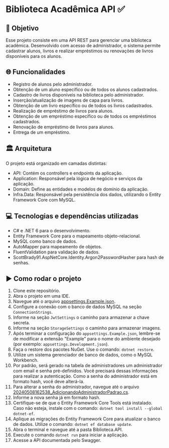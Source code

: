 # Biblioteca Acadêmica API ✅

## 🎯 Objetivo
Esse projeto consiste em uma API REST para gerenciar uma biblioteca acadêmica. Desenvolvido com acesso de administrador, o sistema permite cadastrar alunos, livros e realizar empréstimos ou renovações de livros disponíveis para os alunos.

## 🌐 Funcionalidades
- Registro de alunos pelo administrador.
- Obtenção de um aluno específico ou de todos os alunos cadastrados.
- Cadastro de livros disponíveis na biblioteca pelo administrador.
- Inserção/atualização de imagens de capa para livros.
- Obtenção de um livro específico ou de todos os livros cadastrados.
- Realização de empréstimo de livros para alunos.
- Obtenção de um empréstimo específico ou de todos os empréstimos cadastrados.
- Renovação de empréstimo de livros para alunos.
- Entrega de um empréstimo.

## 🏛️ Arquitetura
O projeto está organizado em camadas distintas:

- API: Contém os controllers e endpoints da aplicação.
- Application: Responsável pela lógica de negócio e serviços da aplicação.
- Domain: Define as entidades e modelos de domínio da aplicação.
- Infra.Data: Responsável pela persistência dos dados, utilizando o Entity Framework Core com MySQL.

## 💻 Tecnologias e dependências utilizadas
- C# e .NET 6 para o desenvolvimento.
- Entity Framework Core para o mapeamento objeto-relacional.
- MySQL como banco de dados.
- AutoMapper para mapeamento de objetos.
- FluentValidation para validação de dados.
- ScottBrady91.AspNetCore.Identity.Argon2PasswordHasher para hash de senhas.

## ▶️ Como rodar o projeto
1. Clone este repositório.
2. Abra o projeto em uma IDE.
3. Navegue até o arquivo [appsettings.Example.json](src/Biblioteca.API/appsettings.Example.json).
4. Configure a conexão com o banco de dados MySQL na seção ``ConnectionStrings``.
5. Informe na seção ``JwtSettings`` o caminho para armazenar a chave secreta.
6. Informe na seção ``StorageSettings`` o caminho para armazenar imagens.
7. Após terminar a configuração do ``appsettings.Example.json``, lembre-se de modificar a extensão "Example" para o nome do ambiente desejado (por exemplo: ``appsettings.Development.json``).
8. Faça o restore dos pacotes NuGet. Use o comando: ``dotnet restore``.
9. Utilize um sistema gerenciador de banco de dados, como o MySQL Workbench.
10. Por padrão, será gerado na tabela de administradores um administrador com email e senha pré-definidos. Você precisará dessas informações para realizar a autenticação. Como a senha do administrador está em formato hash, você deve alterá-la.
11. Para alterar a senha do administrador, navegue até o arquivo [20240508162538_AdicionandoAdministradorPadrao.cs](src/Biblioteca.Infra.Data/Migrations/20240508162538_AdicionandoAdministradorPadrao.cs).
12. Informe a nova senha já em formato hash.
13. Certifique-se de que o Entity Framework Core Tools está instalado. Caso não esteja, instale com o comando: ``dotnet tool install --global dotnet-ef``.
14. Aplique as migrações do Entity Framework Core para atualizar o banco de dados. Utilize o comando: ``dotnet ef database update``.
15. Abra o terminal e navegue até a pasta Biblioteca.API.
16. Execute o comando ``dotnet run`` para iniciar a aplicação.
17. Acesse a API documentada pelo Swagger.
